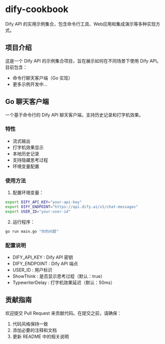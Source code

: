 # dify-cookbook
Dify API 的实用示例集合，包含命令行工具、Web应用和集成演示等多种实现方式。

## 项目介绍
这是一个 Dify API 的示例集合项目，旨在展示如何在不同场景下使用 Dify API。目前包含：

- 命令行聊天客户端（Go 实现）
- 更多示例开发中...

## Go 聊天客户端

一个基于命令行的 Dify API 聊天客户端，支持历史记录和打字机效果。

### 特性
- 流式输出
- 打字机效果显示
- 本地历史记录
- 支持隐藏思考过程
- 环境变量配置

### 使用方法

1. 配置环境变量：
```bash
export DIFY_API_KEY="your-api-key"
export DIFY_ENDPOINT="https://api.dify.ai/v1/chat-messages"
export USER_ID="your-user-id"
```
2. 运行程序：
```bash
go run main.go "你的问题"
```

### 配置说明
- DIFY_API_KEY : Dify API 密钥
- DIFY_ENDPOINT : Dify API 端点
- USER_ID : 用户标识
- ShowThink : 是否显示思考过程（默认：true）
- TypewriterDelay : 打字机效果延迟（默认：50ms）

## 贡献指南
欢迎提交 Pull Request 来贡献代码。在提交之前，请确保：
1. 代码风格保持一致
2. 添加必要的注释和文档
3. 更新 README 中的相关说明